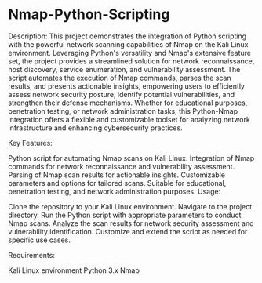 # Nmap-Python-Scripting
Description:
This project demonstrates the integration of Python scripting with the powerful network scanning capabilities of Nmap on the Kali Linux environment. Leveraging Python's versatility and Nmap's extensive feature set, the project provides a streamlined solution for network reconnaissance, host discovery, service enumeration, and vulnerability assessment. The script automates the execution of Nmap commands, parses the scan results, and presents actionable insights, empowering users to efficiently assess network security posture, identify potential vulnerabilities, and strengthen their defense mechanisms. Whether for educational purposes, penetration testing, or network administration tasks, this Python-Nmap integration offers a flexible and customizable toolset for analyzing network infrastructure and enhancing cybersecurity practices.

Key Features:

Python script for automating Nmap scans on Kali Linux.
Integration of Nmap commands for network reconnaissance and vulnerability assessment.
Parsing of Nmap scan results for actionable insights.
Customizable parameters and options for tailored scans.
Suitable for educational, penetration testing, and network administration purposes.
Usage:

Clone the repository to your Kali Linux environment.
Navigate to the project directory.
Run the Python script with appropriate parameters to conduct Nmap scans.
Analyze the scan results for network security assessment and vulnerability identification.
Customize and extend the script as needed for specific use cases.

Requirements:

Kali Linux environment
Python 3.x
Nmap
